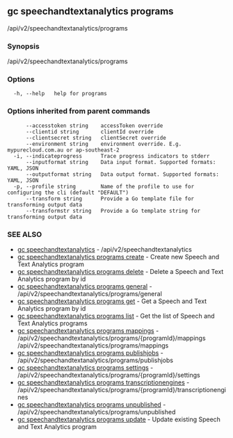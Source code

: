## gc speechandtextanalytics programs

/api/v2/speechandtextanalytics/programs

### Synopsis

/api/v2/speechandtextanalytics/programs

### Options

```
  -h, --help   help for programs
```

### Options inherited from parent commands

```
      --accesstoken string    accessToken override
      --clientid string       clientId override
      --clientsecret string   clientSecret override
      --environment string    environment override. E.g. mypurecloud.com.au or ap-southeast-2
  -i, --indicateprogress      Trace progress indicators to stderr
      --inputformat string    Data input format. Supported formats: YAML, JSON
      --outputformat string   Data output format. Supported formats: YAML, JSON
  -p, --profile string        Name of the profile to use for configuring the cli (default "DEFAULT")
      --transform string      Provide a Go template file for transforming output data
      --transformstr string   Provide a Go template string for transforming output data
```

### SEE ALSO

* [gc speechandtextanalytics](gc_speechandtextanalytics.html)	 - /api/v2/speechandtextanalytics
* [gc speechandtextanalytics programs create](gc_speechandtextanalytics_programs_create.html)	 - Create new Speech and Text Analytics program
* [gc speechandtextanalytics programs delete](gc_speechandtextanalytics_programs_delete.html)	 - Delete a Speech and Text Analytics program by id
* [gc speechandtextanalytics programs general](gc_speechandtextanalytics_programs_general.html)	 - /api/v2/speechandtextanalytics/programs/general
* [gc speechandtextanalytics programs get](gc_speechandtextanalytics_programs_get.html)	 - Get a Speech and Text Analytics program by id
* [gc speechandtextanalytics programs list](gc_speechandtextanalytics_programs_list.html)	 - Get the list of Speech and Text Analytics programs
* [gc speechandtextanalytics programs mappings](gc_speechandtextanalytics_programs_mappings.html)	 - /api/v2/speechandtextanalytics/programs/{programId}/mappings /api/v2/speechandtextanalytics/programs/mappings
* [gc speechandtextanalytics programs publishjobs](gc_speechandtextanalytics_programs_publishjobs.html)	 - /api/v2/speechandtextanalytics/programs/publishjobs
* [gc speechandtextanalytics programs settings](gc_speechandtextanalytics_programs_settings.html)	 - /api/v2/speechandtextanalytics/programs/{programId}/settings
* [gc speechandtextanalytics programs transcriptionengines](gc_speechandtextanalytics_programs_transcriptionengines.html)	 - /api/v2/speechandtextanalytics/programs/{programId}/transcriptionengines
* [gc speechandtextanalytics programs unpublished](gc_speechandtextanalytics_programs_unpublished.html)	 - /api/v2/speechandtextanalytics/programs/unpublished
* [gc speechandtextanalytics programs update](gc_speechandtextanalytics_programs_update.html)	 - Update existing Speech and Text Analytics program


